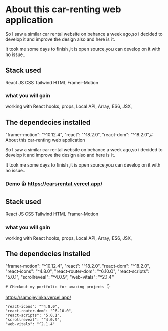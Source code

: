 #  About this car-renting web application

So I saw a similar car rental website on behance a week ago,so i decided to develop it and improve the design also and here is it.

It took me some days to finish ,it is open source,you can develop on it with no issue..

## Stack used

React JS
CSS
Tailwind
HTML
Framer-Motion

### what you will gain
working with React hooks,
props,
Local API,
Array,
ES6,
JSX,



## The dependecies installed 

"framer-motion": "^10.12.4",
    "react": "^18.2.0",
    "react-dom": "^18.2.0",#  About this car-renting web application

So I saw a similar car rental website on behance a week ago,so i decided to develop it and improve the design also and here is it.

It took me some days to finish ,it is open source,you can develop on it with no issue..

### Demo 👍 https://carsrental.vercel.app/


## Stack used

React JS
CSS
Tailwind
HTML
Framer-Motion

### what you will gain
working with React hooks,
props,
Local API,
Array,
ES6,
JSX,



## The dependecies installed 

"framer-motion": "^10.12.4",
    "react": "^18.2.0",
    "react-dom": "^18.2.0",
    "react-icons": "^4.8.0",
    "react-router-dom": "^6.10.0",
    "react-scripts": "5.0.1",
    "scrollreveal": "^4.0.9",
    "web-vitals": "^2.1.4"
    
    
    # CHeckout my portfolio for amazing projects 👇
https://samojeyinka.vercel.app/





    "react-icons": "^4.8.0",
    "react-router-dom": "^6.10.0",
    "react-scripts": "5.0.1",
    "scrollreveal": "^4.0.9",
    "web-vitals": "^2.1.4"
    
    
    

